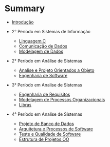 # Summary

* [Introdução](./README.md)

* 2° Período em Sistemas de Informação
  * [Linguagem C](./sistemas-informacao/segundo-periodo/linguagem-c.md)
  * [Comunicação de Dados](./sistemas-informacao/segundo-periodo/comunicacao-dados.md)
  * [Modelagem de Dados](./sistemas-informacao/segundo-periodo/modelagem-dados.md)

* 2° Período em Análise de Sistemas
  + [Analise e Projeto Orientados a Objeto](./analise-sistemas/segundo-periodo/projetos-uml.md)
  + [Engenharia de Software](./analise-sistemas/segundo-periodo/engenharia-software.md)

* 3° Período em Analise de Sistemas
  + [Engenharia de Requisitos](./analise-sistemas/terceiro-periodo/engenharia-requisitos.md)
  + [Modelagem de Processos Organizacionais](./analise-sistemas/terceiro-periodo/modelagem-processos.md)
  + [Libras](./analise-sistemas/terceiro-periodo/libras.md)

* 4° Período em Analise de Sistemas
  + [Projeto de Banco de Dados](./analise-sistemas/quarto-periodo/projeto-banco-dados.md)
  + [Arquitetura e Processos de Software](./analise-sistemas/quarto-periodo/arquitetura-software.md)
  + [Teste e Qualidade de Software](./analise-sistemas/quarto-periodo/testes.md)
  + [Estrutura de Projetos OO](./analise-sistemas/quarto-periodo/poo-2.md)
